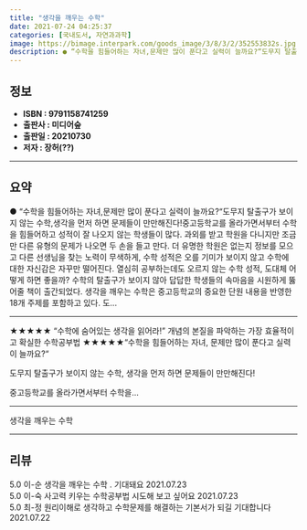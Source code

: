 ```yaml
---
title: "생각을 깨우는 수학"
date: 2021-07-24 04:25:37
categories: [국내도서, 자연과과학]
image: https://bimage.interpark.com/goods_image/3/8/3/2/352553832s.jpg
description: ● “수학을 힘들어하는 자녀,문제만 많이 푼다고 실력이 늘까요?“도무지 탈출구가 보이지 않는 수학,생각을 먼저 하면 문제들이 만만해진다!중고등학교를 올라가면서부터 수학을 힘들어하고 성적이 잘 나오지 않는 학생들이 많다. 과외를 받고 학원을 다니지만 조금만 다른 유형의 문제가 나오면 두
---
```


## **정보**

- **ISBN : 9791158741259**
- **출판사 : 미디어숲**
- **출판일 : 20210730**
- **저자 : 장허(??)**

------



## **요약**

●  “수학을 힘들어하는 자녀,문제만 많이 푼다고 실력이 늘까요?“도무지 탈출구가 보이지 않는 수학,생각을 먼저 하면 문제들이 만만해진다!중고등학교를 올라가면서부터 수학을 힘들어하고 성적이 잘 나오지 않는 학생들이 많다. 과외를 받고 학원을 다니지만 조금만 다른 유형의 문제가 나오면 두 손을 들고 만다. 더 유명한 학원은 없는지 정보를 모으고 다른 선생님을 찾는 노력이 무색하게, 수학 성적은 오를 기미가 보이지 않고 수학에 대한 자신감은 자꾸만 떨어진다. 열심히 공부하는데도 오르지 않는 수학 성적, 도대체 어떻게 하면 좋을까? 수학의 탈출구가 보이지 않아 답답한 학생들의 속마음을 시원하게 뚫어줄 책이 출간되었다. 생각을 깨우는 수학은 중고등학교의 중요한 단원 내용을 반영한 18개 주제를 포함하고 있다. 도...

------

★★★★★
“수학에 숨어있는 생각을 읽어라!”
개념의 본질을 파악하는
가장 효율적이고 확실한 수학공부법
★★★★★“수학을 힘들어하는 자녀,
문제만 많이 푼다고 실력이 늘까요?“

도무지 탈출구가 보이지 않는 수학,
생각을 먼저 하면 문제들이 만만해진다!

중고등학교를 올라가면서부터 수학을... 

------


생각을 깨우는 수학 

------


## **리뷰** 

5.0 이-순 생각을 깨우는 수학 . 기대돼요 2021.07.23 <br/>5.0 이-숙 사고력 키우는 수학공부법 시도해 보고 싶어요 2021.07.23 <br/>5.0 최-정 원리이해로 생각하고 수학문제를 해결하는 기본서가 되길 기대합니다 2021.07.22 <br/>